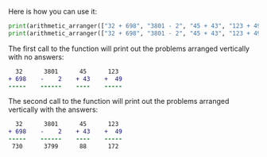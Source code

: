 Here is how you can use it:
```python
print(arithmetic_arranger(["32 + 698", "3801 - 2", "45 + 43", "123 + 49"]))
print(arithmetic_arranger(["32 + 698", "3801 - 2", "45 + 43", "123 + 49"], True))
```
The first call to the function will print out the problems arranged vertically with no answers:
```diff
  32      3801      45      123    
+ 698    -    2    + 43    +  49    
-----    ------    ----    -----  
```
The second call to the function will print out the problems arranged vertically with the answers:
```diff
  32      3801      45      123    
+ 698    -    2    + 43    +  49    
-----    ------    ----    -----  
 730      3799      88      172    

```